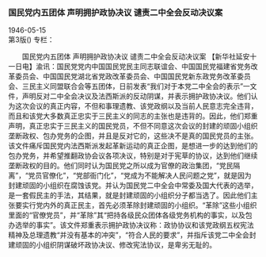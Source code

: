 ### 国民党内五团体  声明拥护政协决议  谴责二中全会反动决议案  

1946-05-15  
第3版()
专栏：

　　国民党内五团体
    声明拥护政协决议
    谴责二中全会反动决议案
    【新华社延安十一日电】渝讯：国民党党内中国国民党民主同志联谊会、中国国民党福建省党务改革委员会、中国国民党湖北省党政改革委员会、中国国民党新东政党务改革委员会、三民主义同盟联合会等五团体，日前发表“我们对于本党二中全会的表示”一文件，声明反对二中全会决议及法西斯派的反动阴谋，并表示拥护政协决议。他们认为这次会议的真正内容，不但和事理遗教、该党政纲以及当前人民意志完全违背，而且和该党大多数真正忠实于三民主义的同志的主张也是违背的。因此，他们郑重声明，真正忠实于三民主义的国民党员，不但不同意这次会议的封建的顽固小组织垄断政权、包办党务的企图，并且是反对它的，这些决不是真的国民党员的主张。该文件痛斥国民党内法西斯派发起革新运动的真正企图，是想进一步的达到他们的包办党务，并希望推翻政协会议各项决议，特别是对于宪草的协议，达到他们继续垄断政权的目的。他们同时认为国民党之所以成为官僚的政治集团，“党民隔离”，“党员官僚化”，“党部衙门化”，“党成为不能解决人民问题之党”，就是因为封建顽固的小组织在腐蚀该党。并认为国民党二中全会中常委及国大代表的选举，是一套假民主的手法，其结果，就是封建顽固的小组织分子都当选了。因此他们主张要实行党内外的真正民主，首先必须革除封建顽固的小组织。“革除”这些小组织里面的“官僚党员”，并“革除”其“把持各级民众团体各级党务机构的事实，以及包办选举的事实”。该文件郑重表示拥护政协决议称：政协协议和该党政纲五权宪法精神及总理遗教“并没有基本的冲突”，“符合人民的要求”，并指斥该党二中全会封建顽固的小组织阴谋破坏政协决议、修改宪法协议，是卑劣无耻的。  
